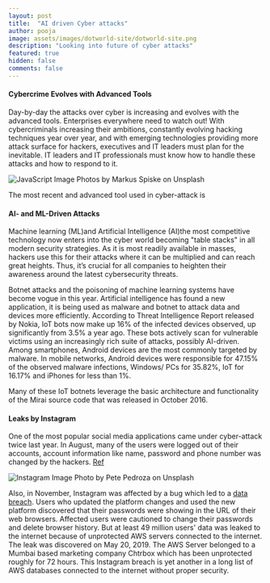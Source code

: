 ```yaml
---
layout: post
title:  "AI driven Cyber attacks"
author: pooja
image: assets/images/dotworld-site/dotworld-site.png
description: "Looking into future of cyber attacks"
featured: true
hidden: false
comments: false
---
```


#### Cybercrime Evolves with Advanced Tools

Day-by-day the attacks over cyber is increasing and evolves with the advanced tools. Enterprises everywhere need to watch out! With cybercriminals increasing their ambitions, constantly evolving hacking techniques year over year, and with emerging technologies providing more attack surface for hackers, executives and IT leaders must plan for the inevitable. IT leaders and IT professionals must know how to handle these attacks and how to respond to it.

![JavaScript Image](//blog.dotworld.in/assets/images/ai-based-cyber-attacks/cyber.jpg)
Photos by Markus Spiske on Unsplash


The most recent and advanced tool used in cyber-attack is

#### AI- and ML-Driven Attacks

Machine learning (ML)and Artificial Intelligence (AI)the most competitive technology now enters into the cyber world becoming "table stacks" in all modern security strategies. As it is most readily available in masses, hackers use this for their attacks where it can be multiplied and can reach great heights. Thus, it’s crucial for all companies to heighten their awareness around the latest cybersecurity threats.

Botnet attacks and the poisoning of machine learning systems have become vogue in this year.  Artificial intelligence has found a new application, it is being used as malware and botnet to attack data and devices more efficiently. According to Threat Intelligence Report released by Nokia, IoT bots now make up 16% of the infected devices observed, up significantly from 3.5% a year ago. These bots actively scan for vulnerable victims using an increasingly rich suite of attacks, possibly AI-driven. Among smartphones, Android devices are the most commonly targeted by malware. In mobile networks, Android devices were responsible for 47.15% of the observed malware infections, Windows/ PCs for 35.82%, IoT for 16.17% and iPhones for less than 1%. 

Many of these IoT botnets leverage the basic architecture and functionality of the Mirai source code that was released in October 2016.

#### Leaks by Instagram

One of the most popular social media applications came under cyber-attack twice last year. In August, many of the users were logged out of their accounts, account information like name, password and phone number was changed by the hackers. [Ref]( https://www.forbes.com/sites/zakdoffman/2019/09/12/new-instagram-hack-exclusive-facebook-confirms-user-accounts-and-phone-numbers-at-risk/#48c613a52200)

![Instagram Image](//blog.dotworld.in/assets/images/ai-based-cyber-attacks/insta.jpg)
Photo by Pete Pedroza on Unsplash

Also, in November, Instagram was affected by a bug which led to a [data breach](https://www.cpomagazine.com/cyber-security/instagram-breach-exposes-personal-data-of-49-million-users/). Users who updated the platform changes and used the new platform discovered that their passwords were showing in the URL of their web browsers. Affected users were cautioned to change their passwords and delete browser history. But at least 49 million users' data was leaked to the internet because of unprotected AWS servers connected to the internet. The leak was discovered on May 20, 2019. The AWS Server belonged to a Mumbai based marketing company Chtrbox which has been unprotected roughly for 72 hours. This Instagram breach is yet another in a long list of AWS databases connected to the internet without proper security. 